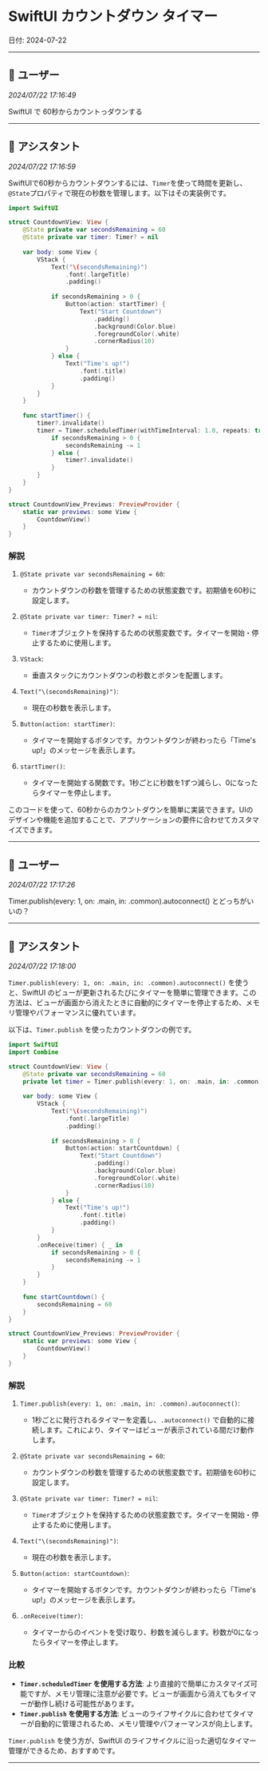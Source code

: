 # SwiftUI カウントダウン タイマー

日付: 2024-07-22

---

## 👤 ユーザー
*2024/07/22 17:16:49*

SwiftUI で 60秒からカウントっダウンする

---

## 🤖 アシスタント
*2024/07/22 17:16:59*

SwiftUIで60秒からカウントダウンするには、`Timer`を使って時間を更新し、`@State`プロパティで現在の秒数を管理します。以下はその実装例です。

```swift
import SwiftUI

struct CountdownView: View {
    @State private var secondsRemaining = 60
    @State private var timer: Timer? = nil
    
    var body: some View {
        VStack {
            Text("\(secondsRemaining)")
                .font(.largeTitle)
                .padding()
            
            if secondsRemaining > 0 {
                Button(action: startTimer) {
                    Text("Start Countdown")
                        .padding()
                        .background(Color.blue)
                        .foregroundColor(.white)
                        .cornerRadius(10)
                }
            } else {
                Text("Time's up!")
                    .font(.title)
                    .padding()
            }
        }
    }
    
    func startTimer() {
        timer?.invalidate()
        timer = Timer.scheduledTimer(withTimeInterval: 1.0, repeats: true) { _ in
            if secondsRemaining > 0 {
                secondsRemaining -= 1
            } else {
                timer?.invalidate()
            }
        }
    }
}

struct CountdownView_Previews: PreviewProvider {
    static var previews: some View {
        CountdownView()
    }
}
```

### 解説
1. `@State private var secondsRemaining = 60`:
    - カウントダウンの秒数を管理するための状態変数です。初期値を60秒に設定します。

2. `@State private var timer: Timer? = nil`:
    - `Timer`オブジェクトを保持するための状態変数です。タイマーを開始・停止するために使用します。

3. `VStack`:
    - 垂直スタックにカウントダウンの秒数とボタンを配置します。

4. `Text("\(secondsRemaining)")`:
    - 現在の秒数を表示します。

5. `Button(action: startTimer)`:
    - タイマーを開始するボタンです。カウントダウンが終わったら「Time's up!」のメッセージを表示します。

6. `startTimer()`:
    - タイマーを開始する関数です。1秒ごとに秒数を1ずつ減らし、0になったらタイマーを停止します。

このコードを使って、60秒からのカウントダウンを簡単に実装できます。UIのデザインや機能を追加することで、アプリケーションの要件に合わせてカスタマイズできます。

---

## 👤 ユーザー
*2024/07/22 17:17:26*

Timer.publish(every: 1, on: .main, in: .common).autoconnect() とどっちがいいの？

---

## 🤖 アシスタント
*2024/07/22 17:18:00*

`Timer.publish(every: 1, on: .main, in: .common).autoconnect()` を使うと、SwiftUI のビューが更新されるたびにタイマーを簡単に管理できます。この方法は、ビューが画面から消えたときに自動的にタイマーを停止するため、メモリ管理やパフォーマンスに優れています。

以下は、`Timer.publish` を使ったカウントダウンの例です。

```swift
import SwiftUI
import Combine

struct CountdownView: View {
    @State private var secondsRemaining = 60
    private let timer = Timer.publish(every: 1, on: .main, in: .common).autoconnect()
    
    var body: some View {
        VStack {
            Text("\(secondsRemaining)")
                .font(.largeTitle)
                .padding()
            
            if secondsRemaining > 0 {
                Button(action: startCountdown) {
                    Text("Start Countdown")
                        .padding()
                        .background(Color.blue)
                        .foregroundColor(.white)
                        .cornerRadius(10)
                }
            } else {
                Text("Time's up!")
                    .font(.title)
                    .padding()
            }
        }
        .onReceive(timer) { _ in
            if secondsRemaining > 0 {
                secondsRemaining -= 1
            }
        }
    }
    
    func startCountdown() {
        secondsRemaining = 60
    }
}

struct CountdownView_Previews: PreviewProvider {
    static var previews: some View {
        CountdownView()
    }
}
```

### 解説
1. `Timer.publish(every: 1, on: .main, in: .common).autoconnect()`:
    - 1秒ごとに発行されるタイマーを定義し、`.autoconnect()` で自動的に接続します。これにより、タイマーはビューが表示されている間だけ動作します。

2. `@State private var secondsRemaining = 60`:
    - カウントダウンの秒数を管理するための状態変数です。初期値を60秒に設定します。

3. `@State private var timer: Timer? = nil`:
    - `Timer`オブジェクトを保持するための状態変数です。タイマーを開始・停止するために使用します。

4. `Text("\(secondsRemaining)")`:
    - 現在の秒数を表示します。

5. `Button(action: startCountdown)`:
    - タイマーを開始するボタンです。カウントダウンが終わったら「Time's up!」のメッセージを表示します。

6. `.onReceive(timer)`:
    - タイマーからのイベントを受け取り、秒数を減らします。秒数が0になったらタイマーを停止します。

### 比較
- **`Timer.scheduledTimer` を使用する方法**: より直接的で簡単にカスタマイズ可能ですが、メモリ管理に注意が必要です。ビューが画面から消えてもタイマーが動作し続ける可能性があります。
- **`Timer.publish` を使用する方法**: ビューのライフサイクルに合わせてタイマーが自動的に管理されるため、メモリ管理やパフォーマンスが向上します。

`Timer.publish` を使う方が、SwiftUI のライフサイクルに沿った適切なタイマー管理ができるため、おすすめです。

---
